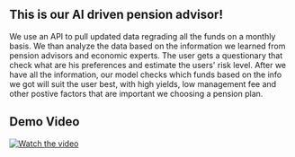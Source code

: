 ## This is our AI driven pension advisor!                                                                  
We use an API to pull updated data regrading all the funds on a monthly basis.
We than analyze the data based on the information we learned from pension advisors and economic experts.
The user gets a questionary that check what are his preferences and estimate the users' risk level.
After we have all the information, our model checks which funds based on the info we got will suit the user best, with high yields, low management fee and other postive factors that are important we choosing a pension plan.

## Demo Video

[![Watch the video](https://img.youtube.com/vi/sQE-k78_au8/0.jpg)](https://youtu.be/sQE-k78_au8)
